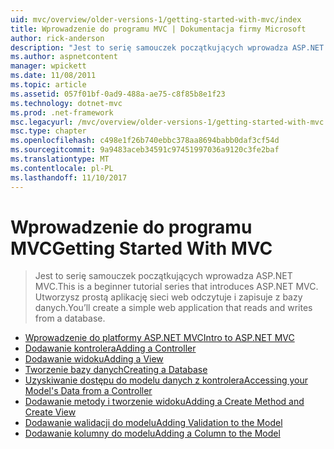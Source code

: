 ```yaml
---
uid: mvc/overview/older-versions-1/getting-started-with-mvc/index
title: Wprowadzenie do programu MVC | Dokumentacja firmy Microsoft
author: rick-anderson
description: "Jest to serię samouczek początkujących wprowadza ASP.NET MVC. Utworzysz prostą aplikację sieci web odczytuje i zapisuje z bazy danych."
ms.author: aspnetcontent
manager: wpickett
ms.date: 11/08/2011
ms.topic: article
ms.assetid: 057f01bf-0ad9-488a-ae75-c8f85b8e1f23
ms.technology: dotnet-mvc
ms.prod: .net-framework
msc.legacyurl: /mvc/overview/older-versions-1/getting-started-with-mvc
msc.type: chapter
ms.openlocfilehash: c498e1f26b740ebbc378aa8694babb0daf3cf54d
ms.sourcegitcommit: 9a9483aceb34591c97451997036a9120c3fe2baf
ms.translationtype: MT
ms.contentlocale: pl-PL
ms.lasthandoff: 11/10/2017
---
```

<a name="getting-started-with-mvc"></a><span data-ttu-id="0c45f-104">Wprowadzenie do programu MVC</span><span class="sxs-lookup"><span data-stu-id="0c45f-104">Getting Started With MVC</span></span>
====================
> <span data-ttu-id="0c45f-105">Jest to serię samouczek początkujących wprowadza ASP.NET MVC.</span><span class="sxs-lookup"><span data-stu-id="0c45f-105">This is a beginner tutorial series that introduces ASP.NET MVC.</span></span> <span data-ttu-id="0c45f-106">Utworzysz prostą aplikację sieci web odczytuje i zapisuje z bazy danych.</span><span class="sxs-lookup"><span data-stu-id="0c45f-106">You’ll create a simple web application that reads and writes from a database.</span></span>


- [<span data-ttu-id="0c45f-107">Wprowadzenie do platformy ASP.NET MVC</span><span class="sxs-lookup"><span data-stu-id="0c45f-107">Intro to ASP.NET MVC</span></span>](getting-started-with-mvc-part1.md)
- [<span data-ttu-id="0c45f-108">Dodawanie kontrolera</span><span class="sxs-lookup"><span data-stu-id="0c45f-108">Adding a Controller</span></span>](getting-started-with-mvc-part2.md)
- [<span data-ttu-id="0c45f-109">Dodawanie widoku</span><span class="sxs-lookup"><span data-stu-id="0c45f-109">Adding a View</span></span>](getting-started-with-mvc-part3.md)
- [<span data-ttu-id="0c45f-110">Tworzenie bazy danych</span><span class="sxs-lookup"><span data-stu-id="0c45f-110">Creating a Database</span></span>](getting-started-with-mvc-part4.md)
- [<span data-ttu-id="0c45f-111">Uzyskiwanie dostępu do modelu danych z kontrolera</span><span class="sxs-lookup"><span data-stu-id="0c45f-111">Accessing your Model's Data from a Controller</span></span>](getting-started-with-mvc-part5.md)
- [<span data-ttu-id="0c45f-112">Dodawanie metody i tworzenie widoku</span><span class="sxs-lookup"><span data-stu-id="0c45f-112">Adding a Create Method and Create View</span></span>](getting-started-with-mvc-part6.md)
- [<span data-ttu-id="0c45f-113">Dodawanie walidacji do modelu</span><span class="sxs-lookup"><span data-stu-id="0c45f-113">Adding Validation to the Model</span></span>](getting-started-with-mvc-part7.md)
- [<span data-ttu-id="0c45f-114">Dodawanie kolumny do modelu</span><span class="sxs-lookup"><span data-stu-id="0c45f-114">Adding a Column to the Model</span></span>](getting-started-with-mvc-part8.md)
